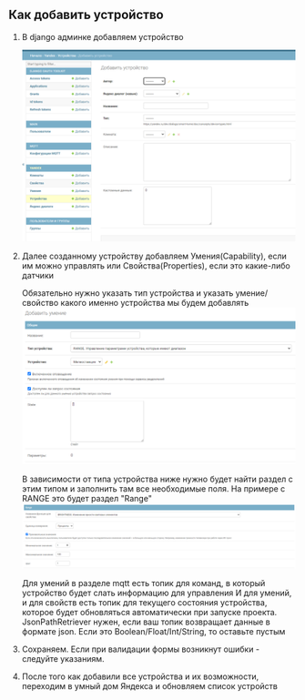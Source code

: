 ## Как добавить устройство

1. В django админке добавляем устройство

   ![add device](assets/images/add_device/add_device.png)

2. Далее созданному устройству добавляем Умения(Capability), если им можно управлять
   или Свойства(Properties), если это какие-либо датчики

   Обязательно нужно указать тип устройства и указать умение/свойство какого именно устройства мы будем добавлять
   ![add ability](assets/images/add_device/add_ability.png)

   В зависимости от типа устройства ниже нужно будет найти раздел с этим типом и заполнить там все необходимые поля.
   На примере с RANGE это будет раздел "Range"
   ![add ability](assets/images/add_device/add_ability2.png)

   Для умений в разделе mqtt есть топик для команд, в который устройство будет слать информацию для управления
   И для умений, и для свойств есть топик для текущего состояния устройства, которое будет обновляться автоматически при
   запуске проекта.
   JsonPathRetriever нужен, если ваш топик возвращает данные в формате json. Если это Boolean/Float/Int/String, то
   оставьте пустым
3. Сохраняем. Если при валидации формы возникнут ошибки - следуйте указаниям.
4. После того как добавили все устройства и их возможности, переходим в умный дом Яндекса и обновляем список устройств
